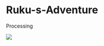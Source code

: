 # Ruku-s-Adventure
Processing


<img src="https://github.com/user-attachments/assets/f5e4b1b7-4b26-437e-8654-942411baabf9">
